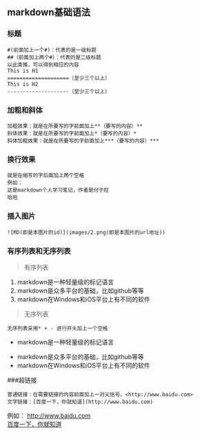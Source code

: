 ## markdown基础语法
### 标题

	#(前面加上一个#)：代表的是一级标题
	##（前面加上两个#）：代表的是二级标题
	以此类推，可以得到相应的内容
	This is H1
	====================（至少三个以上）
	This is H2
	--------------------（至少三个以上）

### 加粗和斜体

	加粗效果：就是在所要写的字前面加上**（要写的内容）**
	斜体效果：就是在所要写的字前面加上*（要写的内容）*
	斜体加粗效果：就是在所要写的字前面加上***（要写的内容）***

### 换行效果

	就是在缩写的字后面加上两个空格
	例如：
	这是markdown个人学习笔记，作者是付子旺  
	哈哈

### 插入图片

	![MD(即是本图片的id)](images/2.png(即是本图片的url地址))

### 有序列表和无序列表

> 有序列表

1. markdown是一种轻量级的标记语言
2. markdown是众多平台的基础，比如github等等
2. markdown在Windows和iOS平台上有不同的软件

> 无序列表

	无序列表采用* + - 进行开头加上一个空格

+ markdown是一种轻量级的标记语言
* markdown是众多平台的基础，比如github等等
* markdown在Windows和iOS平台上有不同的软件

###超链接

	普通链接：在需要链接的内容前面加上一对尖括号，<http://www.baidu.com>
	文字链接：[百度一下，你就知道](http://www.baidu.com)

例如： <http://www.baidu.com>  
[百度一下，你就知道](http://www.baidu.com)
